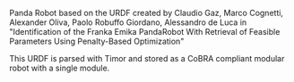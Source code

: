 Panda Robot based on the URDF created by Claudio Gaz, Marco Cognetti, Alexander Oliva, Paolo Robuffo Giordano, Alessandro de Luca in "Identification of the Franka Emika  PandaRobot With Retrieval of Feasible Parameters Using Penalty-Based Optimization"  

This URDF is parsed with Timor and stored as a CoBRA compliant modular robot with a single module.